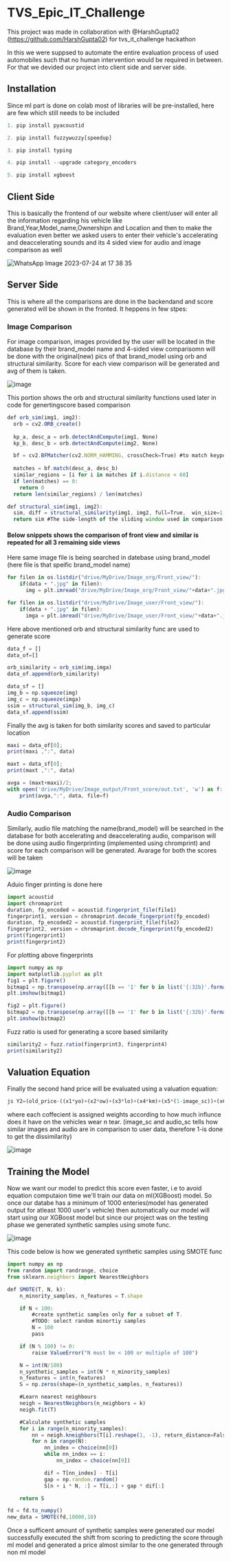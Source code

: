# TVS_Epic_IT_Challenge

This project was made in collaboration with @HarshGupta02 (https://github.com/HarshGupta02) for tvs_it_challenge hackathon

In this we were suppsed to automate the entire evaluation process of used automobiles such that no human intervention would be required in between.
For that we devided our project into client side and server side.

## Installation

Since ml part is done on colab most of libraries will be pre-installed, here are few which still needs to be included  

```js
1. pip install pyacoustid
```
```js
2. pip install fuzzywuzzy[speedup]
```
```js
3. pip install typing
```
```js
4. pip install --upgrade category_encoders
```
```js
5. pip install xgboost
```


## Client Side

This is basically the frontend of our website where client/user will enter all the information regarding his vehicle like Brand,Year,Model_name,Ownershipn and Location and then to make the evaluation even better we asked users to enter their vehicle's accelerating and deaccelerating sounds and its 4 sided view for audio and image comparison as well

![WhatsApp Image 2023-07-24 at 17 38 35](https://github.com/Jarvis-Keshav/Car_Valuations/assets/79581388/f4661e72-fc08-4132-b09b-62573a869aac)

## Server Side

This is where all the comparisons are done in the backendand and score generated will be shown in the fronted. It heppens in few stpes:

### Image Comparison
For image comparison, images provided by the user will be located in the database by their brand_model name and 4-sided view comparisomn will be done with the original(new) pics of that brand_model using orb and structural similarity. Score for each view comparison will be generated and avg of them is taken.

![image](https://github.com/Jarvis-Keshav/Car_Valuations/assets/79581388/81a30d51-3c8c-4b52-87e6-e0f18e8c3b5b)


This portion shows the orb and structural similarity functions used later in code for genertingscore based comparison

```js
def orb_sim(img1, img2):
  orb = cv2.ORB_create()
  
  kp_a, desc_a = orb.detectAndCompute(img1, None)
  kp_b, desc_b = orb.detectAndCompute(img2, None)

  bf = cv2.BFMatcher(cv2.NORM_HAMMING, crossCheck=True) #to match keypoint descriptor finds the best match for each descriptor from a query image
    
  matches = bf.match(desc_a, desc_b)
  similar_regions = [i for i in matches if i.distance < 60]  
  if len(matches) == 0:
    return 0
  return len(similar_regions) / len(matches)

def structural_sim(img1, img2):
  sim, diff = structural_similarity(img1, img2, full=True,  win_size=1, use_sample_covariance=False) #structural_similarity(im1, im2, *, win_size=None, gradient=False, data_range=None,
  return sim #The side-length of the sliding window used in comparison
```

#### Below snippets shows the comparison of front view and similar is repeated for all 3 remaining side views

Here same image file is being searched in datebase using brand_model (here file is that speific brand_model name)

```js
for filen in os.listdir("drive/MyDrive/Image_org/Front_view/"):
    if(data + ".jpg" in filen):
      img = plt.imread("drive/MyDrive/Image_org/Front_view/"+data+".jpg");

for filen in os.listdir("drive/MyDrive/Image_user/Front_view/"):
    if(data + ".jpg" in filen):
      imga = plt.imread("drive/MyDrive/Image_user/Front_view/"+data+".jpg");
```

Here above mentioned orb and structural similarity func are used to generate score 

```js
data_f = []
data_of=[]

orb_similarity = orb_sim(img,imga)
data_of.append(orb_similarity)

data_sf = []
img_b = np.squeeze(img)
img_c = np.squeeze(imga)
ssim = structural_sim(img_b, img_c)
data_sf.append(ssim)
```

Finally the avg is taken for both similarity scores and saved to particular location

```js
maxi = data_of[0];    
print(maxi ,":", data)

maxt = data_sf[0];    
print(maxt ,":", data)

avga = (maxt+maxi)/2;
with open('drive/MyDrive/Image_output/Front_score/out.txt', 'w') as f:
    print(avga,":", data, file=f)
```

### Audio Comparison
Similarly, audio file matching the name(brand_model) will be searched in the database for both accelerating and deaccelerating audio, comparison will be done using audio fingerprinting (implemented using chromprint) and score for each comparison will be generated. Avarage for both the scores will be taken

![image](https://github.com/Jarvis-Keshav/Car_Valuations/assets/79581388/f485b2b3-1f50-4fa1-8512-ef9e504b69ed)



Aduio finger printing is done here

```js
import acoustid
import chromaprint
duration, fp_encoded = acoustid.fingerprint_file(file1)
fingerprint1, version = chromaprint.decode_fingerprint(fp_encoded)
duration, fp_encoded2 = acoustid.fingerprint_file(file2)
fingerprint2, version = chromaprint.decode_fingerprint(fp_encoded2)
print(fingerprint1)
print(fingerprint2)
```

For plotting above fingerprints

```js
import numpy as np
import matplotlib.pyplot as plt
fig1 = plt.figure()
bitmap1 = np.transpose(np.array([[b == '1' for b in list('{:32b}'.format(i & 0xffffffff))] for i in fingerprint1])) #Int to unsigned 32-bit array
plt.imshow(bitmap1)

fig2 = plt.figure()
bitmap2 = np.transpose(np.array([[b == '1' for b in list('{:32b}'.format(i & 0xffffffff))] for i in fingerprint2]))
plt.imshow(bitmap2)
```

Fuzz ratio is used for generating a score based similarity

```js
similarity2 = fuzz.ratio(fingerprint3, fingerprint4)
print(similarity2)
```

## Valuation Equation

Finally the second hand price will be evaluated using a valuation equation:
```js
js Y2=(old_price-((x1*yo)+(x2*ow)+(x3*lo)+(x4*km)+(x5*(1-image_sc))+(x6*(1-audio_sc))))
```
where each coffecient is assigned weights according to how much influnce does it have on the vehicles wear n tear. (image_sc and audio_sc tells how similar images and audio are in comparison to user data, therefore 1-is done to get the dissimilarity)

![image](https://github.com/Jarvis-Keshav/Car_Valuations/assets/79581388/b9a2f35e-6bbe-438e-870d-9dfad06ba231)


## Training the Model

Now we want our model to predict this score even faster, i.e to avoid equation computaion time we'll train our data on ml(XGBoost) model. So once our databe has a minimum of 1000 enteries(model has generated output for atleast 1000 user's vehicle) then automatically our model will start using our XGBoost model but since 
our project was on the testing phase we generated synthetic samples using smote func.

![image](https://github.com/Jarvis-Keshav/Car_Valuations/assets/79581388/0a7b2922-bed4-4557-9775-323a38dd87e5)

This code below is how we generated synthetic samples using SMOTE func

```js
import numpy as np
from random import randrange, choice
from sklearn.neighbors import NearestNeighbors

def SMOTE(T, N, k):
    n_minority_samples, n_features = T.shape

    if N < 100:
        #create synthetic samples only for a subset of T.
        #TODO: select random minortiy samples
        N = 100
        pass

    if (N % 100) != 0:
        raise ValueError("N must be < 100 or multiple of 100")

    N = int(N/100)
    n_synthetic_samples = int(N * n_minority_samples)
    n_features = int(n_features)
    S = np.zeros(shape=(n_synthetic_samples, n_features))

    #Learn nearest neighbours
    neigh = NearestNeighbors(n_neighbors = k)
    neigh.fit(T)

    #Calculate synthetic samples
    for i in range(n_minority_samples):
        nn = neigh.kneighbors(T[i].reshape(1, -1), return_distance=False)
        for n in range(N):
            nn_index = choice(nn[0]) 
            while nn_index == i:
                nn_index = choice(nn[0])

            dif = T[nn_index] - T[i]
            gap = np.random.random()
            S[n + i * N, :] = T[i,:] + gap * dif[:]

    return S

fd = fd.to_numpy()
new_data = SMOTE(fd,10000,10)
```

Once a sufficent amount of synthetic samples were generated our model successfully executed the shift from scoring to predicting the score through ml model and generated a price almost similar to the one generated through non ml model


